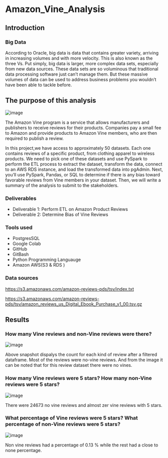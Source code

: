 # Amazon_Vine_Analysis

## Introduction
### Big Data

According to Oracle,  big data is data that contains greater variety, arriving in increasing volumes and with more velocity. This is also known as the three Vs.
Put simply, big data is larger, more complex data sets, especially from new data sources. These data sets are so voluminous that traditional data processing software just can’t manage them. But these massive volumes of data can be used to address business problems you wouldn’t have been able to tackle before.

## The purpose of this analysis

![image](https://user-images.githubusercontent.com/89704371/179875419-cd4aa444-83da-4bbc-9bdf-dd3b9c2da6b7.png)

The Amazon Vine program is a service that allows manufacturers and publishers to receive reviews for their products. Companies pay a small fee to Amazon and provide products to Amazon Vine members, who are then required to publish a review.

In this project,we have access to approximately 50 datasets. Each one contains reviews of a specific product, from clothing apparel to wireless products. We need to pick one of these datasets and use PySpark to perform the ETL process to extract the dataset, transform the data, connect to an AWS RDS instance, and load the transformed data into pgAdmin. Next, you’ll use PySpark, Pandas, or SQL to determine if there is any bias toward favorable reviews from Vine members in your dataset. Then, we will write a summary of the analysis to submit to the stakeholders.

### Deliverables

* Deliverable 1: Perform ETL on Amazon Product Reviews
* Deliverable 2: Determine Bias of Vine Reviews

### Tools used

* PostgresSQL
* Google Colab
* GitHub
* GitBash
* Python Programming Languauge
* Amazon AWS(S3 & RDS )

### Data sources

https://s3.amazonaws.com/amazon-reviews-pds/tsv/index.txt

https://s3.amazonaws.com/amazon-reviews-pds/tsv/amazon_reviews_us_Digital_Ebook_Purchase_v1_00.tsv.gz

## Results

### How many Vine reviews and non-Vine reviews were there?

![image](https://user-images.githubusercontent.com/89704371/180047532-961bff0f-386d-493d-bde8-70bf1623d211.png)

Above snapshot dispalys the count for each kind of review after a filtered dataframe.  Most of the reviews were no-vine reviews. And from the image it can be noted that for this review dataset there were no vines.


### How many Vine reviews were 5 stars? How many non-Vine reviews were 5 stars?

![image](https://user-images.githubusercontent.com/89704371/180048458-d2e32e8f-b909-4edd-a55b-c389c431bc5a.png)

There were  24673 no vine reviews and almost zer vine reviews with 5 stars.

### What percentage of Vine reviews were 5 stars? What percentage of non-Vine reviews were 5 stars?

![image](https://user-images.githubusercontent.com/89704371/180049099-f93cc77f-9501-444c-b8b2-3e3142d0e1e8.png)

Non vine reviews had a percentage of 0.13 % while the rest had a close to none percentage.






